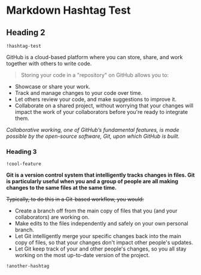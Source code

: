 # Markdown Hashtag Test

## Heading 2

`!hashtag-test`

GitHub is a cloud-based platform where you can store, share, and work together with others to write code.

> Storing your code in a "repository" on GitHub allows you to:

* Showcase or share your work.
* Track and manage changes to your code over time.
* Let others review your code, and make suggestions to improve it.
* Collaborate on a shared project, without worrying that your changes will impact the work of your collaborators before you're ready to integrate them.

*Collaborative working, one of GitHub’s fundamental features, is made possible by the open-source software, Git, upon which GitHub is built.*

### Heading 3

`!cool-feature`

**Git is a version control system that intelligently tracks changes in files. Git is particularly useful when you and a group of people are all making changes to the same files at the same time.**

~~Typically, to do this in a Git-based workflow, you would:~~

* Create a branch off from the main copy of files that you (and your collaborators) are working on.
* Make edits to the files independently and safely on your own personal branch.
* Let Git intelligently merge your specific changes back into the main copy of files, so that your changes don't impact other people's updates.
* Let Git keep track of your and other people's changes, so you all stay working on the most up-to-date version of the project.

`!another-hashtag`

